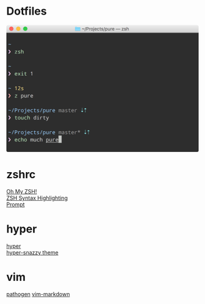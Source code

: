 # Dotfiles


![hyperscreenshot](https://github.com/sindresorhus/pure/blob/master/screenshot.png)

# zshrc

[Oh My ZSH!](https://ohmyz.sh) \
[ZSH Syntax Highlighting](https://github.com/zsh-users/zsh-syntax-highlighting) \
[Prompt](https://github.com/sindresorhus/pure#getting-started)

# hyper
[hyper](https://hyper.is) \
[hyper-snazzy theme](https://github.com/sindresorhus/hyper-snazzy)

# vim

[pathogen](https://github.com/tpope/vim-pathogen)
[vim-markdown](https://github.com/gabrielelana/vim-markdown)
